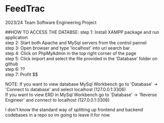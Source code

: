 # FeedTrac
2023/24 Team Software Engineering Project

##HOW TO ACCESS THE DATABSE:
  step 1:  Install XAMPP package and run application<br>
  step 2:  Start both Apache and MySql servers from the control pannel<br>
  step 3:  Open browser and type 'localhost' into url search bar<br>
  step 4:  Click on PhpMyAdmin in the top right corner of the page<br>
  step 5:  Click import and select the file provided in the 'Database' folder on github<br>
  step 6:  ??<br>
  step 7:  Profit $$<br>

  NOTE:   If you want to view database MySql Workbench go to 'Database' -> 'Connect to database' and select localhost (127.0.0.1:3306)<br>
          If you want to view ERD in MySql Workbench go to 'Database' -> 'Reverse Engineer' and connect to localhost (127.0.0.1:3306)<br>



I don't know the standard way of splitting up frontend and backend codebases in a repo so im going to leave it for now.
